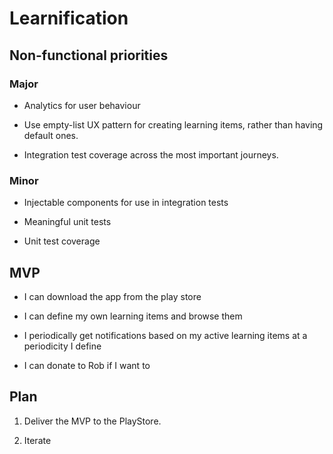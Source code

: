# Learnification

## Non-functional priorities

### Major

- Analytics for user behaviour

- Use empty-list UX pattern for creating learning items, rather than having default ones.

- Integration test coverage across the most important journeys.

### Minor

- Injectable components for use in integration tests

- Meaningful unit tests

- Unit test coverage

## MVP

- I can download the app from the play store

- I can define my own learning items and browse them

- I periodically get notifications based on my active learning items at a periodicity I define

- I can donate to Rob if I want to

## Plan

1. Deliver the MVP to the PlayStore.

2. Iterate
